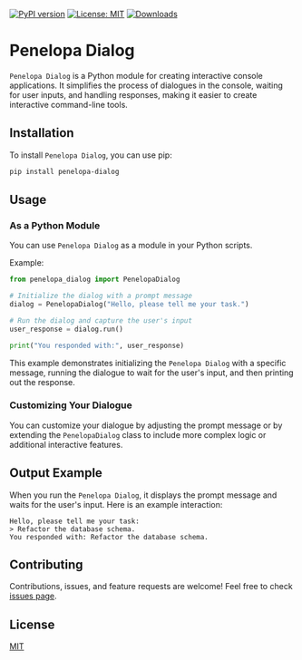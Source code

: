[![PyPI version](https://badge.fury.io/py/penelopa-dialog.svg)](https://badge.fury.io/py/penelopa-dialog)
[![License: MIT](https://img.shields.io/badge/License-MIT-green.svg)](https://opensource.org/licenses/MIT)
[![Downloads](https://static.pepy.tech/badge/penelopadialog)](https://pepy.tech/project/penelopadialog)

# Penelopa Dialog

`Penelopa Dialog` is a Python module for creating interactive console applications. It simplifies the process of dialogues in the console, waiting for user inputs, and handling responses, making it easier to create interactive command-line tools.

## Installation

To install `Penelopa Dialog`, you can use pip:

```bash
pip install penelopa-dialog
```

## Usage

### As a Python Module

You can use `Penelopa Dialog` as a module in your Python scripts.

Example:

```python
from penelopa_dialog import PenelopaDialog

# Initialize the dialog with a prompt message
dialog = PenelopaDialog("Hello, please tell me your task.")

# Run the dialog and capture the user's input
user_response = dialog.run()

print("You responded with:", user_response)
```

This example demonstrates initializing the `Penelopa Dialog` with a specific message, running the dialogue to wait for the user's input, and then printing out the response.

### Customizing Your Dialogue

You can customize your dialogue by adjusting the prompt message or by extending the `PenelopaDialog` class to include more complex logic or additional interactive features.

## Output Example

When you run the `Penelopa Dialog`, it displays the prompt message and waits for the user's input. Here is an example interaction:

```
Hello, please tell me your task:
> Refactor the database schema.
You responded with: Refactor the database schema.
```

## Contributing

Contributions, issues, and feature requests are welcome! Feel free to check [issues page](https://github.com/chigwell/penelopa-dialog/issues).

## License

[MIT](https://choosealicense.com/licenses/mit/)
